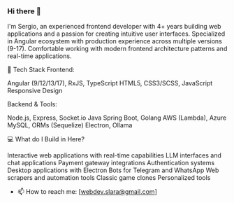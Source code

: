 ### Hi there 👋

I'm Sergio, an experienced frontend developer with 4+ years building web applications and a passion for creating intuitive user interfaces. Specialized in Angular ecosystem with production experience across multiple versions (9-17). Comfortable working with modern frontend architecture patterns and real-time applications.

🔧 Tech Stack
Frontend:

Angular (9/12/13/17), RxJS, TypeScript
HTML5, CSS3/SCSS, JavaScript
Responsive Design

Backend & Tools:

Node.js, Express, Socket.io
Java Spring Boot, Golang
AWS (Lambda), Azure
MySQL, ORMs (Sequelize)
Electron, Ollama

💻 What do I Build in Here?

Interactive web applications with real-time capabilities
LLM interfaces and chat applications
Payment gateway integrations
Authentication systems
Desktop applications with Electron
Bots for Telegram and WhatsApp
Web scrapers and automation tools
Classic game clones
Personalized tools

* 📫 How to reach me: [webdev.slara@gmail.com]
